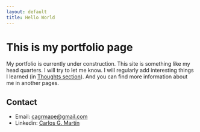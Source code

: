 ```yaml
---
layout: default
title: Hello World
---
```


# This is my portfolio page
My portfolio is currently under construction. This site is something like my head quarters. I will try to let me know. I will regularly add interesting things I learned (in [Thoughts section](./posts)). And you can find more information about me in another pages.

## Contact
 - Email: [cagrmape@gmail.com](mailto:cagrmape@gmail.com)
 - Linkedin: [Carlos G. Martín](https://www.linkedin.com/in/carlos-g-mart%C3%ADn-p%C3%A9rez-37321a112)

